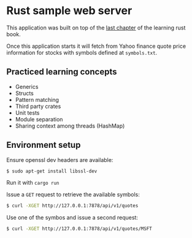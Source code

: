 # Rust sample web server

This application was built on top of the [last chapter](https://doc.rust-lang.org/book/ch20-00-final-project-a-web-server.html) of the learning rust book.

Once this application starts it will fetch from Yahoo finance quote price information for stocks with symbols defined at `symbols.txt`.

## Practiced learning concepts

- Generics
- Structs
- Pattern matching
- Third party crates
- Unit tests
- Module separation
- Sharing context among threads (HashMap)

## Environment setup

Ensure openssl dev headers are available:

```bash
$ sudo apt-get install libssl-dev
```

Run it with `cargo run`

Issue a `GET` request to retrieve the available symbols:

```bash
$ curl -XGET http://127.0.0.1:7878/api/v1/quotes
```

Use one of the symbos and issue a second request:

```bash
$ curl -XGET http://127.0.0.1:7878/api/v1/quotes/MSFT
```